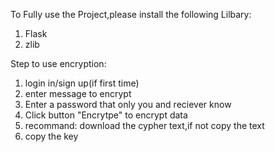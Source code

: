 To Fully use the Project,please install the following Lilbary:
1) Flask
2) zlib

Step to use encryption:
1) login in/sign up(if first time)
2) enter message to encrypt
3) Enter a password that only you and reciever know
4) Click button "Encrytpe" to encrypt data
5) recommand: download the cypher text,if  not copy the text
6) copy the key

